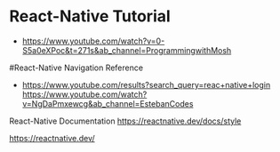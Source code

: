 
# React-Native Tutorial
- https://www.youtube.com/watch?v=0-S5a0eXPoc&t=271s&ab_channel=ProgrammingwithMosh

#React-Native Navigation Reference
- https://www.youtube.com/results?search_query=reac+native+login
https://www.youtube.com/watch?v=NgDaPmxewcg&ab_channel=EstebanCodes


React-Native Documentation
https://reactnative.dev/docs/style

https://reactnative.dev/
